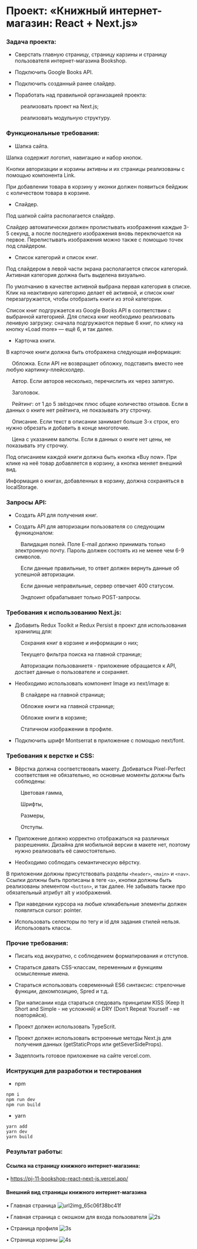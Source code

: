 # Проект: «Книжный интернет-магазин: React + Next.js»

### Задача проекта:

+ Сверстать главную страницу, страницу карзины и страницу пользователя интернет-магазина Bookshop.

+ Подключить Google Books API.

+ Подключить созданный ранее слайдер.

+ Поработать над правильной организацией проекта:

  &nbsp;&nbsp;&nbsp; реализовать проект на Next.js;

  &nbsp;&nbsp;&nbsp; реализовать модульную структуру.

### Функциональные требования:

+ Шапка сайта.

Шапка содержит логотип, навигацию и набор кнопок.

Кнопки авторизации и корзины активны и их страницы реализованы с помощью компонента Link. 

При добавлении товара в корзину у иконки должен появиться бейджик с количеством товара в корзине.

+ Слайдер.

Под шапкой сайта располагается слайдер.

Слайдер автоматически должен пролистывать изображения каждые 3-5 секунд, а после последнего изображения вновь переключается на первое. Перелистывать изображения можно также с помощью точек под слайдером.

+ Список категорий и список книг.

Под слайдером в левой части экрана располагается список категорий. Активная категория должна быть выделена визуально.

По умолчанию в качестве активной выбрана первая категория в списке. Клик на неактивную категорию делает её активной, и список книг перезагружается, чтобы отобразить книги из этой категории.

Список книг подгружается из Google Books API в соответствии с выбранной категорией. Для списка книг необходимо реализовать ленивую загрузку: сначала подгружаются первые 6 книг, по клику на кнопку «Load more» — ещё 6, и так далее.

+ Карточка книги.

В карточке книги должна быть отображена следующая информация:

  &nbsp;&nbsp;&nbsp; Обложка. Если API не возвращает обложку, подставить вместо нее любую картинку-плейсхолдер.

  &nbsp;&nbsp;&nbsp; Автор. Если авторов несколько, перечислить их через запятую.

  &nbsp;&nbsp;&nbsp; Заголовок.

  &nbsp;&nbsp;&nbsp; Рейтинг: от 1 до 5 звёздочек плюс общее количество отзывов. Если в данных о книге нет рейтинга, не показывать эту строчку.

  &nbsp;&nbsp;&nbsp; Описание. Если текст в описании занимает больше 3-х строк, его нужно обрезать и добавить в конце многоточие.

  &nbsp;&nbsp;&nbsp; Цена с указанием валюты. Если в данных о книге нет цены, не показывать эту строчку.

Под описанием каждой книги должна быть кнопка «Buy now». При клике на неё товар добавляется в корзину, а кнопка меняет внешний вид.

Информация о книгах, добавленных в корзину, должна сохраняться в localStorage.

### Запросы API:

+ Создать API для получения книг.
  
+ Создать API для авторизации пользователя со следующим функицоналом:

  &nbsp;&nbsp;&nbsp; Валидация полей. Поле E-mail должно принимать только электронную почту. Пароль должен состоять из не менее чем 6-9 символов.

  &nbsp;&nbsp;&nbsp; Если данные правильные, то ответ должен вернуть данные об успешной авторизации.

  &nbsp;&nbsp;&nbsp; Если данные неправильные, сервер отвечает 400 статусом.

  &nbsp;&nbsp;&nbsp; Эндпоинт обрабатывает только POST-запросы.

### Требования к использованию Next.js:

+ Добавить Redux Toolkit и Redux Persist в проект для использования хранилищ для:

  &nbsp;&nbsp;&nbsp; Сохрания книг в корзине и информации о них;

  &nbsp;&nbsp;&nbsp; Текущего фильтра поиска на главной странице;

  &nbsp;&nbsp;&nbsp; Авторизации пользованиетя - приложение обращается к API, достает данные о пользователе и сохраняет.

+ Необходимо использовать компонент Image из next/image в:

  &nbsp;&nbsp;&nbsp; В слайдере на главной странице;

  &nbsp;&nbsp;&nbsp; Обложке книги на главной странице;

  &nbsp;&nbsp;&nbsp; Обложке книги в корзине;

  &nbsp;&nbsp;&nbsp; Статичном изображении в профиле.

+ Подключить шрифт Montserrat в приложение с помощью next/font.

### Требования к верстке и CSS:

+ Вёрстка должна соответствовать макету. Добиваться Pixel-Perfect соответствия не обязательно, но основные моменты должны быть соблюдены:

  &nbsp;&nbsp;&nbsp; Цветовая гамма,

  &nbsp;&nbsp;&nbsp; Шрифты,

  &nbsp;&nbsp;&nbsp; Размеры,

  &nbsp;&nbsp;&nbsp; Отступы.

+ Приложение должно корректно отображаться на различных разрешениях. Дизайна для мобильной версии в макете нет, поэтому нужно реализовать её самостоятельно.

+ Необходимо соблюдать семантическую вёрстку.

В приложении должны присутствовать разделы ``` <header> ```, ``` <main> ``` и ``` <nav> ```. Ссылки должны быть прописаны в теге ``` <a> ```, кнопки должны быть реализованы элементом ``` <button> ```, и так далее. Не забывать также про обязательный атрибут alt у изображений.

+ При наведении курсора на любые кликабельные элементы должен появляться cursor: pointer.

+ Использовать селекторы по тегу и id для задания стилей нельзя. Использовать классы.

### Прочие требования:

+ Писать код аккуратно, с соблюдением форматирования и отступов.

+ Стараться давать CSS-классам, переменным и функциям осмысленные имена.

+ Стараться использовать современный ES6 синтаксис: стрелочные функции, декомпозицию, Spred и т.д.

+ При написании кода стараться следовать принципам KISS (Keep It Short and Simple - не усложняй) и DRY (Don’t Repeat Yourself - не повторяйся).

+ Проект должен использовать TypeScrit.

+ Проект должен использовать встроенные методы Next.js для получения данных (getStaticProps или getSeverSideProps).
  
+ Задеплоить готовое приложение на сайте vercel.com.

### Иснтрукция для разработки и тестирования

+ npm

```
npm i
npm run dev
npm run build
```
+ yarn

```
yarn add
yarn dev
yarn build
```

### Результат работы:

#### Ссылка на страницу книжного интернет-магазина:

• https://pj-11-bookshop-react-next-js.vercel.app/

#### Внешний вид страницы книжного интернет-магазина

• Главная страница 
![url2img_65c06f38bc41f](https://github.com/ParamonovIvan/PJ-11_Bookshop_React-Next.js/assets/131868856/38a2402d-1074-4a40-86e9-1a342d0a061d)

• Главная страница с окошком для входа пользователя
![2s](https://github.com/ParamonovIvan/PJ-11_Bookshop_React-Next.js/assets/131868856/9ff80ff9-9996-4b96-8d5f-2ea0603f3c2f)

• Страница профиля
![3s](https://github.com/ParamonovIvan/PJ-11_Bookshop_React-Next.js/assets/131868856/028d2682-f334-481e-a682-b507b2597f4b)

• Страница корзины
![4s](https://github.com/ParamonovIvan/PJ-11_Bookshop_React-Next.js/assets/131868856/60ff7c18-4fd9-47cb-9a21-563874d9092f)
